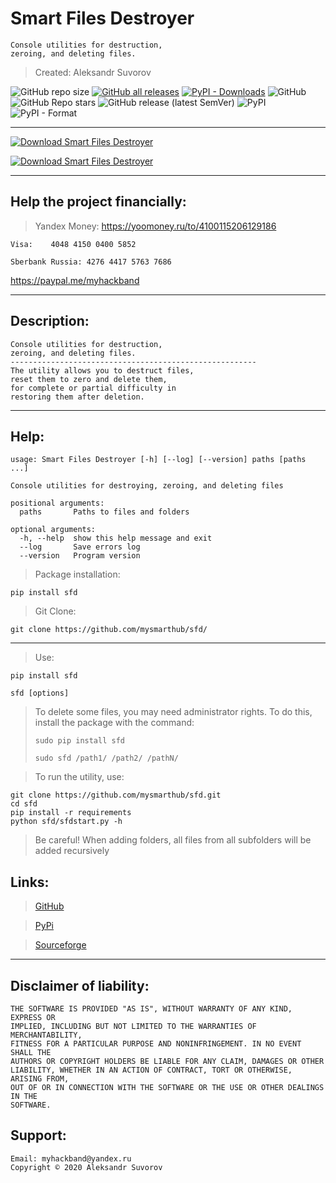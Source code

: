 Smart Files Destroyer
===
    
    Console utilities for destruction,
    zeroing, and deleting files.

>Created: Aleksandr Suvorov

![GitHub repo size](https://img.shields.io/github/repo-size/mysmarthub/sfd)
[![GitHub all releases](https://img.shields.io/github/downloads/mysmarthub/sfd/total?label=github%20downloads)](https://github.com/mysmarthub/sfd/)
[![PyPI - Downloads](https://img.shields.io/pypi/dm/sfd?label=pypi%20downloads)](https://pypi.org/project/sfd)
![GitHub](https://img.shields.io/github/license/mysmarthub/sfd)
![GitHub Repo stars](https://img.shields.io/github/stars/mysmarthub/sfd?style=social)
![GitHub release (latest SemVer)](https://img.shields.io/github/v/release/mysmarthub/sfd)
![PyPI](https://img.shields.io/pypi/v/sfd)
![PyPI - Format](https://img.shields.io/pypi/format/sfd)

---
[![Download Smart Files Destroyer](https://a.fsdn.com/con/app/sf-download-button)](https://sourceforge.net/projects/smart-files-destroyer/files/latest/download)

[![Download Smart Files Destroyer](https://img.shields.io/sourceforge/dt/smart-files-destroyer.svg)](https://sourceforge.net/projects/smart-files-destroyer/files/latest/download)

---

Help the project financially:
---
>Yandex Money:
https://yoomoney.ru/to/4100115206129186

    Visa:    4048 4150 0400 5852

    Sberbank Russia: 4276 4417 5763 7686

https://paypal.me/myhackband

---

Description:
---
    Console utilities for destruction,
    zeroing, and deleting files.
    -------------------------------------------------------
    The utility allows you to destruct files, 
    reset them to zero and delete them, 
    for complete or partial difficulty in 
    restoring them after deletion.


---

Help:
---
```
usage: Smart Files Destroyer [-h] [--log] [--version] paths [paths ...]

Console utilities for destroying, zeroing, and deleting files

positional arguments:
  paths       Paths to files and folders

optional arguments:
  -h, --help  show this help message and exit
  --log       Save errors log
  --version   Program version
```

>Package installation:

`pip install sfd`

>Git Clone:

`git clone https://github.com/mysmarthub/sfd/`

---

>Use:

`pip install sfd`

`sfd [options]`

>To delete some files, you may need administrator rights. 
> To do this, install the package with the command:
> 
>`sudo pip install sfd`
> 
>`sudo sfd /path1/ /path2/ /pathN/`

>To run the utility, use:

```
git clone https://github.com/mysmarthub/sfd.git
cd sfd
pip install -r requirements
python sfd/sfdstart.py -h
```

>Be careful! When adding folders, all files from all subfolders 
will be added recursively


Links:
---
>[GitHub](https://github.com/mysmarthub/sfd)

>[PyPi](https://pypi.org/project/sfd/)
 
>[Sourceforge](https://sourceforge.net/projects/smart-files-destroyer/files/latest/download)
---

Disclaimer of liability:
------------------------
    THE SOFTWARE IS PROVIDED "AS IS", WITHOUT WARRANTY OF ANY KIND, EXPRESS OR
    IMPLIED, INCLUDING BUT NOT LIMITED TO THE WARRANTIES OF MERCHANTABILITY,
    FITNESS FOR A PARTICULAR PURPOSE AND NONINFRINGEMENT. IN NO EVENT SHALL THE
    AUTHORS OR COPYRIGHT HOLDERS BE LIABLE FOR ANY CLAIM, DAMAGES OR OTHER
    LIABILITY, WHETHER IN AN ACTION OF CONTRACT, TORT OR OTHERWISE, ARISING FROM,
    OUT OF OR IN CONNECTION WITH THE SOFTWARE OR THE USE OR OTHER DEALINGS IN THE
    SOFTWARE.

Support:
---
    Email: myhackband@yandex.ru
    Copyright © 2020 Aleksandr Suvorov
